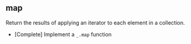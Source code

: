 ## map
Return the results of applying an iterator to each element in a collection.

* [Complete] Implement a `_.map` function
